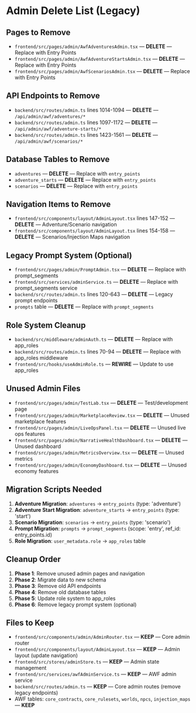 # Admin Delete List (Legacy)

## Pages to Remove
- `frontend/src/pages/admin/AwfAdventuresAdmin.tsx` — **DELETE** — Replace with Entry Points
- `frontend/src/pages/admin/AwfAdventureStartsAdmin.tsx` — **DELETE** — Replace with Entry Points  
- `frontend/src/pages/admin/AwfScenariosAdmin.tsx` — **DELETE** — Replace with Entry Points

## API Endpoints to Remove
- `backend/src/routes/admin.ts` lines 1014-1094 — **DELETE** — `/api/admin/awf/adventures/*`
- `backend/src/routes/admin.ts` lines 1097-1172 — **DELETE** — `/api/admin/awf/adventure-starts/*`
- `backend/src/routes/admin.ts` lines 1423-1561 — **DELETE** — `/api/admin/awf/scenarios/*`

## Database Tables to Remove
- `adventures` — **DELETE** — Replace with `entry_points`
- `adventure_starts` — **DELETE** — Replace with `entry_points`
- `scenarios` — **DELETE** — Replace with `entry_points`

## Navigation Items to Remove
- `frontend/src/components/layout/AdminLayout.tsx` lines 147-152 — **DELETE** — Adventure/Scenario navigation
- `frontend/src/components/layout/AdminLayout.tsx` lines 154-158 — **DELETE** — Scenarios/Injection Maps navigation

## Legacy Prompt System (Optional)
- `frontend/src/pages/admin/PromptAdmin.tsx` — **DELETE** — Replace with prompt_segments
- `frontend/src/services/adminService.ts` — **DELETE** — Replace with prompt_segments service
- `backend/src/routes/admin.ts` lines 120-643 — **DELETE** — Legacy prompt endpoints
- `prompts` table — **DELETE** — Replace with `prompt_segments`

## Role System Cleanup
- `backend/src/middleware/adminAuth.ts` — **DELETE** — Replace with app_roles
- `backend/src/routes/admin.ts` lines 70-94 — **DELETE** — Replace with app_roles middleware
- `frontend/src/hooks/useAdminRole.ts` — **REWIRE** — Update to use app_roles

## Unused Admin Files
- `frontend/src/pages/admin/TestLab.tsx` — **DELETE** — Test/development page
- `frontend/src/pages/admin/MarketplaceReview.tsx` — **DELETE** — Unused marketplace features
- `frontend/src/pages/admin/LiveOpsPanel.tsx` — **DELETE** — Unused live ops features
- `frontend/src/pages/admin/NarrativeHealthDashboard.tsx` — **DELETE** — Unused dashboard
- `frontend/src/pages/admin/MetricsOverview.tsx` — **DELETE** — Unused metrics
- `frontend/src/pages/admin/EconomyDashboard.tsx` — **DELETE** — Unused economy features

## Migration Scripts Needed
1. **Adventure Migration**: `adventures` → `entry_points` (type: 'adventure')
2. **Adventure Start Migration**: `adventure_starts` → `entry_points` (type: 'start')
3. **Scenario Migration**: `scenarios` → `entry_points` (type: 'scenario')
4. **Prompt Migration**: `prompts` → `prompt_segments` (scope: 'entry', ref_id: entry_points.id)
5. **Role Migration**: `user_metadata.role` → `app_roles` table

## Cleanup Order
1. **Phase 1**: Remove unused admin pages and navigation
2. **Phase 2**: Migrate data to new schema
3. **Phase 3**: Remove old API endpoints
4. **Phase 4**: Remove old database tables
5. **Phase 5**: Update role system to app_roles
6. **Phase 6**: Remove legacy prompt system (optional)

## Files to Keep
- `frontend/src/components/admin/AdminRouter.tsx` — **KEEP** — Core admin router
- `frontend/src/components/layout/AdminLayout.tsx` — **KEEP** — Admin layout (update navigation)
- `frontend/src/stores/adminStore.ts` — **KEEP** — Admin state management
- `frontend/src/services/awfAdminService.ts` — **KEEP** — AWF admin service
- `backend/src/routes/admin.ts` — **KEEP** — Core admin routes (remove legacy endpoints)
- AWF tables: `core_contracts`, `core_rulesets`, `worlds`, `npcs`, `injection_maps` — **KEEP**





